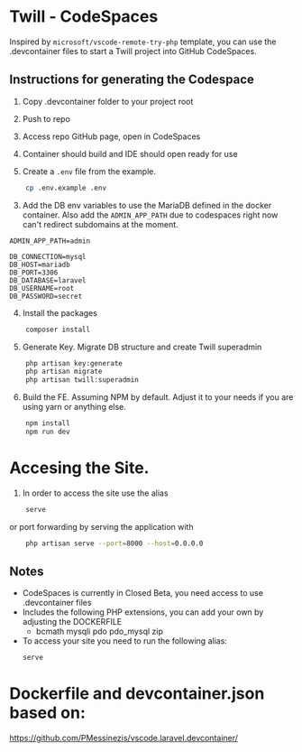 # Twill - CodeSpaces

Inspired by `microsoft/vscode-remote-try-php` template, you can use the .devcontainer files to start a Twill project into GitHub CodeSpaces.

## Instructions for generating the Codespace
1. Copy .devcontainer folder to your project root
1. Push to repo
1. Access repo GitHub page, open in CodeSpaces
1. Container should build and IDE should open ready for use

2. Create a `.env` file from the example.
```bash
    cp .env.example .env
```
3. Add the DB env variables to use the MariaDB defined in the docker container. Also add the `ADMIN_APP_PATH` due to codespaces right now can't redirect subdomains at the moment.
```env
ADMIN_APP_PATH=admin

DB_CONNECTION=mysql
DB_HOST=mariadb
DB_PORT=3306
DB_DATABASE=laravel
DB_USERNAME=root
DB_PASSWORD=secret
```

4. Install the packages
```bash
    composer install
```

5. Generate Key. Migrate DB structure and create Twill superadmin
```bash
    php artisan key:generate
    php artisan migrate
    php artisan twill:superadmin
```

6. Build the FE. Assuming NPM by default. Adjust it to your needs if you are using yarn or anything else.
```bash
    npm install
    npm run dev
```

# Accesing the Site.
1. In order to access the site use the alias
```bash
    serve
```
or port forwarding by serving the application with
```bash
    php artisan serve --port=8000 --host=0.0.0.0
```


## Notes
- CodeSpaces is currently in Closed Beta, you need access to use .devcontainer files
- Includes the following PHP extensions, you can add your own by adjusting the DOCKERFILE
    - bcmath mysqli pdo pdo_mysql zip
- To access your site you need to run the following alias:
    ```php
    serve
    ```

# Dockerfile and devcontainer.json based on:
https://github.com/PMessinezis/vscode.laravel.devcontainer/

